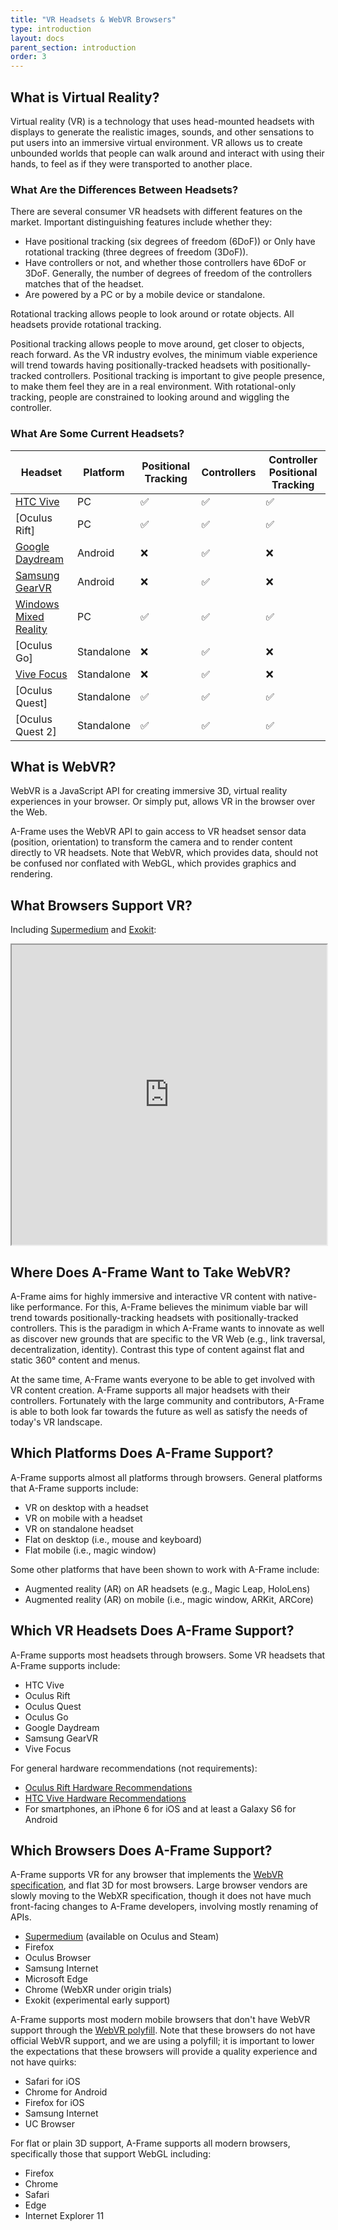 ```yaml
--- 
title: "VR Headsets & WebVR Browsers"
type: introduction
layout: docs
parent_section: introduction
order: 3
---
```


[w3c]: https://w3c.github.io/webvr/

<!--toc-->

## What is Virtual Reality?

Virtual reality (VR) is a technology that uses head-mounted headsets with
displays to generate the realistic images, sounds, and other sensations to put
users into an immersive virtual environment. VR allows us to create unbounded
worlds that people can walk around and interact with using their hands, to feel
as if they were transported to another place.

### What Are the Differences Between Headsets?

There are several consumer VR headsets with different features on the market.
Important distinguishing features include whether they:

- Have positional tracking (six degrees of freedom (6DoF)) or
  Only have rotational tracking (three degrees of freedom (3DoF)).
- Have controllers or not, and whether those controllers have 6DoF
  or 3DoF. Generally, the number of degrees of freedom of the controllers
  matches that of the headset.
- Are powered by a PC or by a mobile device or standalone.

Rotational tracking allows people to look around or rotate objects. All
headsets provide rotational tracking.

Positional tracking allows people to move around, get closer to objects, reach
forward. As the VR industry evolves, the minimum viable experience will trend
towards having positionally-tracked headsets with positionally-tracked
controllers. Positional tracking is important to give people presence, to make
them feel they are in a real environment. With rotational-only tracking, people
are constrained to looking around and wiggling the controller.

### What Are Some Current Headsets?

[HTC Vive]: https://www.vive.com/
[Oculus headsets]: https://www.oculus.com
[Google Daydream]: https://vr.google.com/daydream/
[Samsung GearVR]: http://www.samsung.com/global/galaxy/gear-vr/
[Windows Mixed Reality]: https://developer.microsoft.com/en-us/windows/mixed-reality/
[Vive Focus]: https://enterprise.vive.com/us/vivefocus/

| Headset                 | Platform   | Positional Tracking | Controllers        | Controller Positional Tracking |
|-------------------------|------------|---------------------|--------------------|--------------------------------|
| [HTC Vive]              | PC         | :white_check_mark:  | :white_check_mark: | :white_check_mark:             |
| [Oculus Rift]           | PC         | :white_check_mark:  | :white_check_mark: | :white_check_mark:             |
| [Google Daydream]       | Android    | :x:                 | :white_check_mark: | :x:                            |
| [Samsung GearVR]        | Android    | :x:                 | :white_check_mark: | :x:                            |
| [Windows Mixed Reality] | PC         | :white_check_mark:  | :white_check_mark: | :white_check_mark:             |
| [Oculus Go]             | Standalone | :x:                 | :white_check_mark: | :x:                            |
| [Vive Focus]            | Standalone | :x:                 | :white_check_mark: | :x:                            |
| [Oculus Quest]            | Standalone | :white_check_mark:  | :white_check_mark: | :white_check_mark:             |
| [Oculus Quest 2]            | Standalone | :white_check_mark:  | :white_check_mark: | :white_check_mark:             |

## What is WebVR?

WebVR is a JavaScript API for creating immersive 3D, virtual reality
experiences in your browser. Or simply put, allows VR in the browser over the
Web.

A-Frame uses the WebVR API to gain access to VR headset sensor data (position,
orientation) to transform the camera and to render content directly to VR
headsets. Note that WebVR, which provides data, should not be confused nor
conflated with WebGL, which provides graphics and rendering.

## What Browsers Support VR?

Including [Supermedium](https://supermedium.com) and
[Exokit](https://github.com/exokitxr/exokit):

<iframe src="https://caniuse.com/#search=webxr" height="480px" width="100%"></iframe>

## Where Does A-Frame Want to Take WebVR?

A-Frame aims for highly immersive and interactive VR content with native-like
performance. For this, A-Frame believes the minimum viable bar will trend
towards positionally-tracking headsets with positionally-tracked controllers.
This is the paradigm in which A-Frame wants to innovate as well as discover new
grounds that are specific to the VR Web (e.g., link traversal,
decentralization, identity). Contrast this type of content against flat and
static 360&deg; content and menus.

At the same time, A-Frame wants everyone to be able to get involved with VR
content creation. A-Frame supports all major headsets with their controllers.
Fortunately with the large community and contributors, A-Frame is able to both
look far towards the future as well as satisfy the needs of today's VR
landscape.

## Which Platforms Does A-Frame Support?

A-Frame supports almost all platforms through browsers. General platforms that
A-Frame supports include:

- VR on desktop with a headset
- VR on mobile with a headset
- VR on standalone headset
- Flat on desktop (i.e., mouse and keyboard)
- Flat mobile (i.e., magic window)

Some other platforms that have been shown to work with A-Frame include:

- Augmented reality (AR) on AR headsets (e.g., Magic Leap, HoloLens)
- Augmented reality (AR) on mobile (i.e., magic window, ARKit, ARCore)

## Which VR Headsets Does A-Frame Support?

A-Frame supports most headsets through browsers. Some VR headsets that A-Frame
supports include:

- HTC Vive
- Oculus Rift
- Oculus Quest
- Oculus Go
- Google Daydream
- Samsung GearVR
- Vive Focus

For general hardware recommendations (not requirements):

- [Oculus Rift Hardware Recommendations](https://www.oculus.com/en-us/oculus-ready-pcs/)
- [HTC Vive Hardware Recommendations](https://www.vive.com/us/ready/)
- For smartphones, an iPhone 6 for iOS and at least a Galaxy S6 for Android

## Which Browsers Does A-Frame Support?

A-Frame supports VR for any browser that implements the [WebVR
specification][w3c], and flat 3D for most browsers. Large browser vendors are
slowly moving to the WebXR specification, though it does not have much
front-facing changes to A-Frame developers, involving mostly renaming of APIs.

- [Supermedium](https://www.supermedium.com) (available on Oculus and Steam)
- Firefox
- Oculus Browser
- Samsung Internet
- Microsoft Edge
- Chrome (WebXR under origin trials)
- Exokit (experimental early support)

[webvrpolyfill]: https://github.com/googlevr/webvr-polyfill

A-Frame supports most modern mobile browsers that don't have WebVR support
through the [WebVR polyfill][webvrpolyfill]. Note that these browsers do not
have official WebVR support, and we are using a polyfill; it is important to
lower the expectations that these browsers will provide a quality experience
and not have quirks:

- Safari for iOS
- Chrome for Android
- Firefox for iOS
- Samsung Internet
- UC Browser

For flat or plain 3D support, A-Frame supports all modern browsers,
specifically those that support WebGL including:

- Firefox
- Chrome
- Safari
- Edge
- Internet Explorer 11
